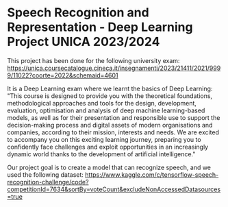 # Speech Recognition and Representation - Deep Learning Project UNICA 2023/2024
This project has been done for the following university exam:
https://unica.coursecatalogue.cineca.it/insegnamenti/2023/21411/2021/9999/11022?coorte=2022&schemaid=4601

It is a Deep Learning exam where we learnt the basics of Deep Learning:
"This course is designed to provide you with the theoretical foundations, methodological approaches and tools for the design, 
development, evaluation, optimisation and analysis of deep machine learning-based models, as well as for their presentation and responsible use to support 
the decision-making process and digital assets of modern organisations and companies, according to their mission, interests and needs. We are excited to accompany 
you on this exciting learning journey, preparing you to confidently face challenges and exploit opportunities in an increasingly dynamic world thanks to the development of artificial intelligence."

Our project goal is to create a model that can recognize speech, and we used the following dataset:
https://www.kaggle.com/c/tensorflow-speech-recognition-challenge/code?competitionId=7634&sortBy=voteCount&excludeNonAccessedDatasources=true
